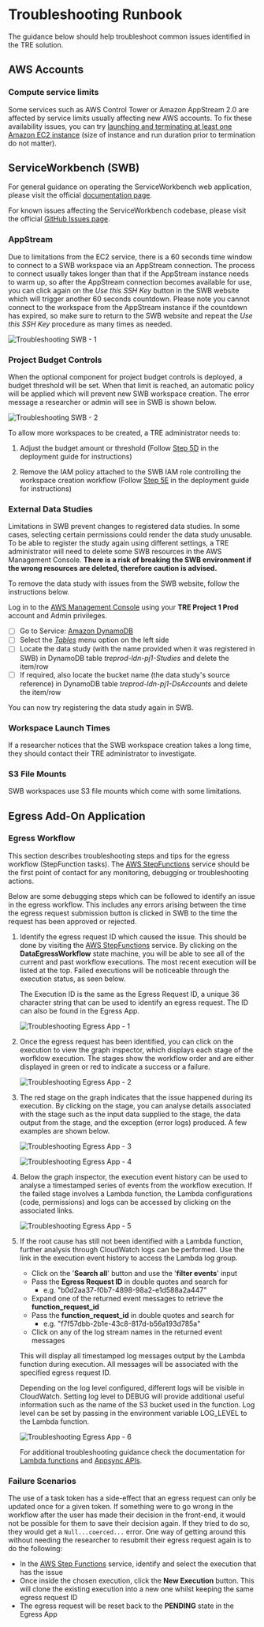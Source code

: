 # Troubleshooting Runbook

The guidance below should help troubleshoot common issues identified in the TRE solution.

## AWS Accounts

### Compute service limits

Some services such as AWS Control Tower or Amazon AppStream 2.0 are affected by service limits usually
 affecting new AWS accounts. To fix these availability issues, you can try [launching and terminating at
 least one Amazon EC2 instance](https://docs.aws.amazon.com/AWSEC2/latest/UserGuide/LaunchingAndUsingInstances.html)
 (size of instance and run duration prior to termination do not matter).

## ServiceWorkbench (SWB)

For general guidance on operating the ServiceWorkbench web application, please visit
 the official [documentation page](https://github.com/awslabs/service-workbench-on-aws/tree/v5.1.1/docs).

For known issues affecting the ServiceWorkbench codebase, please visit the official
 [GitHub Issues page](https://github.com/awslabs/service-workbench-on-aws/issues).

### AppStream

Due to limitations from the EC2 service, there is a 60 seconds time window to connect to a SWB workspace
 via an AppStream connection. The process to connect usually takes longer than that if the AppStream instance
 needs to warm up, so after the AppStream connection becomes available for use, you can click again on the
 *Use this SSH Key* button in the SWB website which will trigger another 60 seconds countdown. Please note
 you cannot connect to the workspace from the AppStream instance if the countdown has expired, so make sure
 to return to the SWB website and repeat the *Use this SSH Key* procedure as many times as needed.

![Troubleshooting SWB - 1](../../res/images/troubleshooting_runbook/Troubleshooting-SWB-1.png)

### Project Budget Controls

When the optional component for project budget controls is deployed, a budget threshold will be set. When that
 limit is reached, an automatic policy will be applied which will prevent new SWB workspace creation. The error
 message a researcher or admin will see in SWB is shown below.

![Troubleshooting SWB - 2](../../res/images/troubleshooting_runbook/Troubleshooting-SWB-2.png)

To allow more workspaces to be created, a TRE administrator needs to:

1. Adjust the budget amount or threshold (Follow [Step 5D](../deployment/Step5-AddProjectBudgetControls.md)
 in the deployment guide for instructions)

1. Remove the IAM policy attached to the SWB IAM role controlling the workspace creation workflow
 (Follow [Step 5E](../deployment/Step5-AddProjectBudgetControls.md) in the deployment guide for instructions)

### External Data Studies

Limitations in SWB prevent changes to registered data studies. In some cases, selecting certain permissions could
render the data study unusable. To be able to register the study again using different settings, a TRE administrator
 will need to delete some SWB resources in the AWS Management Console. **There is a risk of breaking the SWB environment
 if the wrong resources are deleted, therefore caution is advised.**

To remove the data study with issues from the SWB website, follow the instructions below.

Log in to the [AWS Management Console](https://console.aws.amazon.com/) using your **TRE Project 1 Prod** account and Admin privileges.

- [ ] Go to Service: [Amazon DynamoDB](https://eu-west-2.console.aws.amazon.com/dynamodbv2/home?region=eu-west-2#service)
- [ ] Select the [*Tables*](https://eu-west-2.console.aws.amazon.com/dynamodbv2/home?region=eu-west-2#tables) menu option on the left side
- [ ] Locate the data study (with the name provided when it was registered in SWB) in DynamoDB table *treprod-ldn-pj1-Studies*
 and delete the item/row
- [ ] If required, also locate the bucket name (the data study's source reference) in DynamoDB table *treprod-ldn-pj1-DsAccounts*
 and delete the item/row

You can now try registering the data study again in SWB.

### Workspace Launch Times

If a researcher notices that the SWB workspace creation takes a long time, they should contact their TRE administrator to investigate.

### S3 File Mounts

SWB workspaces use S3 file mounts which come with some limitations.

## Egress Add-On Application

### Egress Workflow

This section describes troubleshooting steps and tips for the egress workflow (StepFunction tasks).
 The [AWS StepFunctions](https://eu-west-2.console.aws.amazon.com/states/home?region=eu-west-2#/statemachines)
 service should be the first point of contact for any monitoring, debugging or troubleshooting actions.

Below are some debugging steps which can be followed to identify an issue in the egress workflow.
 This includes any errors arising between the time the egress request submission button is clicked in SWB
 to the time the request has been approved or rejected.

1. Identify the egress request ID which caused the issue. This should be done by visiting the
 [AWS StepFunctions](https://eu-west-2.console.aws.amazon.com/states/home?region=eu-west-2#/statemachines) service.
 By clicking on the **DataEgressWorkflow** state machine, you will be able to see all of the current and past
 workflow executions. The most recent execution will be listed at the top. Failed executions will be noticeable
 through the execution status, as seen below.

    The Execution ID is the same as the Egress Request ID, a unique 36 character string that can be used to
 identify an egress request. The ID can also be found in the Egress App.

    ![Troubleshooting Egress App - 1](../../res/images/troubleshooting_runbook/Troubleshooting-EgressApp-1.png)

1. Once the egress request has been identified, you can click on the execution to view the graph inspector,
 which displays each stage of the worfklow execution. The stages show the workflow order and are either
 displayed in green or red to indicate a success or a failure.

    ![Troubleshooting Egress App - 2](../../res/images/troubleshooting_runbook/Troubleshooting-EgressApp-2.png)

1. The red stage on the graph indicates that the issue happened during its execution. By clicking on the stage,
 you can analyse details associated with the stage such as the input data supplied to the stage, the data output
 from the stage, and the exception (error logs) produced. A few examples are shown below.

    ![Troubleshooting Egress App - 3](../../res/images/troubleshooting_runbook/Troubleshooting-EgressApp-3.png)

    ![Troubleshooting Egress App - 4](../../res/images/troubleshooting_runbook/Troubleshooting-EgressApp-4.png)

1. Below the graph inspector, the execution event history can be used to analyse a timestamped series of events
 from the workflow execution. If the failed stage involves a Lambda function, the Lambda configurations (code,
 permissions) and logs can be accessed by clicking on the associated links.

    ![Troubleshooting Egress App - 5](../../res/images/troubleshooting_runbook/Troubleshooting-EgressApp-5.png)

1. If the root cause has still not been identified with a Lambda function, further analysis through CloudWatch logs
 can be performed. Use the link in the execution event history to access the Lambda log group.

    - Click on the '__Search all__' button and use the '__filter events__' input
    - Pass the __Egress Request ID__ in double quotes and search for
      - e.g. "b0d2aa37-f0b7-4898-98a2-e1d588a2a447"
    - Expand one of the returned event messages to retrieve the __function_request_id__
    - Pass the __function_request_id__ in double quotes and search for
      - e.g. "f7f57dbb-2b1e-43c8-817d-b56a193d785a"
    - Click on any of the log stream names in the returned event messages

    This will display all timestamped log messages output by the Lambda function during execution. All messages will
 be associated with the specified egress request ID.

    Depending on the log level configured, different logs will be visible in CloudWatch. Setting log level to
 DEBUG will provide additional useful information such as the name of the S3 bucket used in the function. Log level
 can be set by passing in the environment variable LOG_LEVEL to the Lambda function.

    ![Troubleshooting Egress App - 6](../../res/images/troubleshooting_runbook/Troubleshooting-EgressApp-6.png)

    For additional troubleshooting guidance check the documentation for
 [Lambda functions](https://docs.aws.amazon.com/lambda/latest/dg/lambda-troubleshooting.html)
 and [Appsync APIs](https://docs.aws.amazon.com/appsync/latest/devguide/troubleshooting-and-common-mistakes.html).

### Failure Scenarios

The use of a task token has a side-effect that an egress request can only be updated once for a given token.
 If something were to go wrong in the workflow after the user has made their decision in the front-end, it would
 not be possible for them to save their decision again. If they tried to do so, they would get a `Null...coerced...` error.
 One way of getting around this without needing the researcher to resubmit their egress request again is to do the following:
  * In the [AWS Step Functions](https://eu-west-2.console.aws.amazon.com/states/home?region=eu-west-2#/statemachines) service,
  identify and select the execution that has the issue
  * Once inside the chosen execution, click the __New Execution__ button. This will clone the existing
  execution into a new one whilst keeping the same egress request ID
  * The egress request will be reset back to the **PENDING** state in the Egress App
